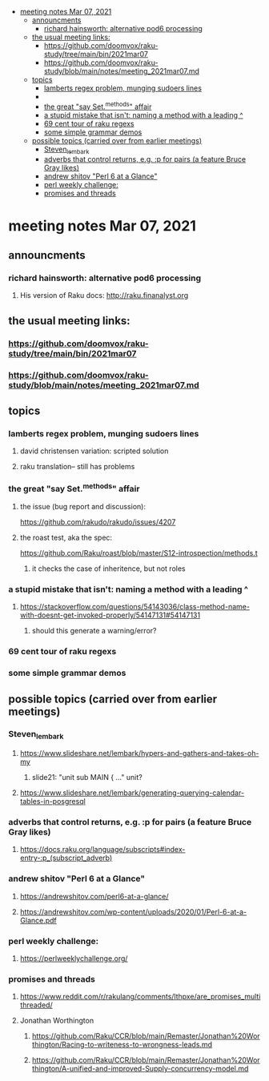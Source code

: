- [meeting notes Mar 07, 2021](#orgfb7b865)
  - [announcments](#org65814e6)
    - [richard hainsworth: alternative pod6 processing](#org04bff20)
  - [the usual meeting links:](#org74d86a8)
    - [<https://github.com/doomvox/raku-study/tree/main/bin/2021mar07>](#orgbb06ff7)
    - [<https://github.com/doomvox/raku-study/blob/main/notes/meeting_2021mar07.md>](#org516b242)
  - [topics](#orga1a6c1a)
    - [lamberts regex problem, munging sudoers lines](#org14365fd)
    - [](#orgf831ecc)
    - [the great "say Set.<sup>methods</sup>" affair](#orge90a01f)
    - [a stupid mistake that isn't: naming a method with a leading ^](#org93d6d8d)
    - [69 cent tour of raku regexs](#org1fcde07)
    - [some simple grammar demos](#orgfbbde10)
  - [possible topics (carried over from earlier meetings)](#org4face27)
    - [Steven<sub>lembark</sub>](#orge1ebec5)
    - [adverbs that control returns, e.g. :p for pairs (a feature Bruce Gray likes)](#org23198b2)
    - [andrew shitov "Perl 6 at a Glance"](#org5eb9fec)
    - [perl weekly challenge:](#org5ec6cb1)
    - [promises and threads](#org81b2eb1)


<a id="orgfb7b865"></a>

# meeting notes Mar 07, 2021


<a id="org65814e6"></a>

## announcments


<a id="org04bff20"></a>

### richard hainsworth: alternative pod6 processing

1.  His version of Raku docs: <http://raku.finanalyst.org>


<a id="org74d86a8"></a>

## the usual meeting links:


<a id="orgbb06ff7"></a>

### <https://github.com/doomvox/raku-study/tree/main/bin/2021mar07>


<a id="org516b242"></a>

### <https://github.com/doomvox/raku-study/blob/main/notes/meeting_2021mar07.md>


<a id="orga1a6c1a"></a>

## topics


<a id="org14365fd"></a>

### lamberts regex problem, munging sudoers lines

1.  david christensen variation: scripted solution

2.  raku translation&#x2013; still has problems


<a id="orgf831ecc"></a>

### 


<a id="orge90a01f"></a>

### the great "say Set.<sup>methods</sup>" affair

1.  the issue (bug report and discussion):

    <https://github.com/rakudo/rakudo/issues/4207>

2.  the roast test, aka the spec:

    <https://github.com/Raku/roast/blob/master/S12-introspection/methods.t>
    
    1.  it checks the case of inheritence, but not roles


<a id="org93d6d8d"></a>

### a stupid mistake that isn't: naming a method with a leading ^

1.  <https://stackoverflow.com/questions/54143036/class-method-name-with-doesnt-get-invoked-properly/54147131#54147131>

    1.  should this generate a warning/error?


<a id="org1fcde07"></a>

### 69 cent tour of raku regexs


<a id="orgfbbde10"></a>

### some simple grammar demos


<a id="org4face27"></a>

## possible topics (carried over from earlier meetings)


<a id="orge1ebec5"></a>

### Steven<sub>lembark</sub>

1.  <https://www.slideshare.net/lembark/hypers-and-gathers-and-takes-oh-my>

    1.  slide21:  "unit sub MAIN { &#x2026;"  unit?

2.  <https://www.slideshare.net/lembark/generating-querying-calendar-tables-in-posgresql>


<a id="org23198b2"></a>

### adverbs that control returns, e.g. :p for pairs (a feature Bruce Gray likes)

1.  <https://docs.raku.org/language/subscripts#index-entry-:p_(subscript_adverb)>


<a id="org5eb9fec"></a>

### andrew shitov "Perl 6 at a Glance"

1.  <https://andrewshitov.com/perl6-at-a-glance/>

2.  <https://andrewshitov.com/wp-content/uploads/2020/01/Perl-6-at-a-Glance.pdf>


<a id="org5ec6cb1"></a>

### perl weekly challenge:

1.  <https://perlweeklychallenge.org/>


<a id="org81b2eb1"></a>

### promises and threads

1.  <https://www.reddit.com/r/rakulang/comments/lthpxe/are_promises_multithreaded/>

2.  Jonathan Worthington

    1.  <https://github.com/Raku/CCR/blob/main/Remaster/Jonathan%20Worthington/Racing-to-writeness-to-wrongness-leads.md>
    
    2.  <https://github.com/Raku/CCR/blob/main/Remaster/Jonathan%20Worthington/A-unified-and-improved-Supply-concurrency-model.md>
